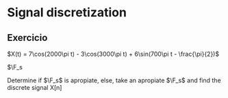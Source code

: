# Signal discretization

## Exercicio

$X(t) = 7\cos(2000\pi t) - 3\cos(3000\pi t) + 6\sin(700\pi t - \frac{\pi}{2})$

$\F_s

Determine if $\F_s$ is apropiate, else, take an apropiate $\F_s$ and find the discrete signal X[n]

